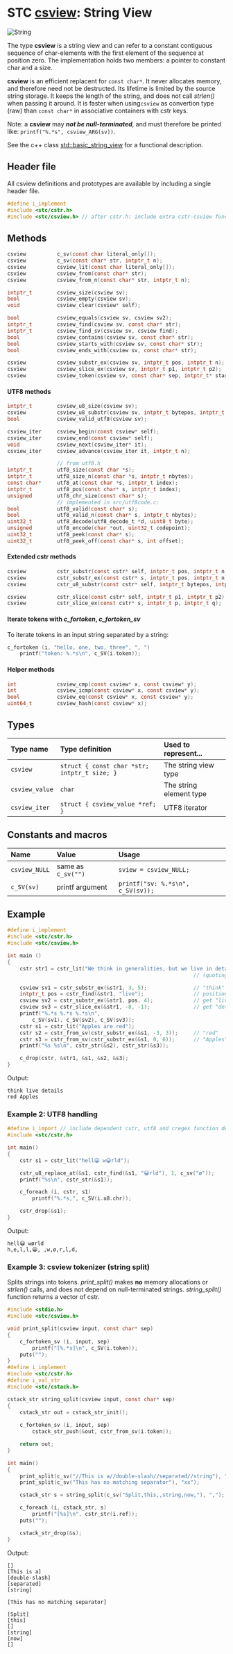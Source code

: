 # STC [csview](../include/stc/csview.h): String View
![String](pics/string.jpg)

The type **csview** is a string view and can refer to a constant contiguous sequence of char-elements with the first
element of the sequence at position zero. The implementation holds two members: a pointer to constant char and a size.

**csview** is an efficient replacent for `const char*`. It never allocates memory, and therefore need not be destructed.
Its lifetime is limited by the source string storage. It keeps the length of the string, and does not call *strlen()*
when passing it around. It is faster when using`csview` as convertion type (raw) than `const char*` in associative
containers with cstr keys.

Note: a **csview** may ***not be null-terminated***, and must therefore be printed like: 
`printf("%.*s", csview_ARG(sv))`.

See the c++ class [std::basic_string_view](https://en.cppreference.com/w/cpp/string/basic_string_view) for a functional
description.

## Header file

All csview definitions and prototypes are available by including a single header file.

```c
#define i_implement
#include <stc/cstr.h>
#include <stc/csview.h> // after cstr.h: include extra cstr-csview functions
```
## Methods

```c
csview          c_sv(const char literal_only[]);                        // construct from literal, no strlen()
csview          c_sv(const char* str, intptr_t n);                      // construct from str and length n
csview          csview_lit(const char literal_only[]);                  // alias for c_sv(lit)
csview          csview_from(const char* str);                           // construct from const char*
csview          csview_from_n(const char* str, intptr_t n);             // alias for c_sv(str, n)

intptr_t        csview_size(csview sv);
bool            csview_empty(csview sv);
void            csview_clear(csview* self);

bool            csview_equals(csview sv, csview sv2);
intptr_t        csview_find(csview sv, const char* str);
intptr_t        csview_find_sv(csview sv, csview find);
bool            csview_contains(csview sv, const char* str);
bool            csview_starts_with(csview sv, const char* str);
bool            csview_ends_with(csview sv, const char* str);

csview          csview_substr_ex(csview sv, intptr_t pos, intptr_t n);  // negative pos count from end
csview          csview_slice_ex(csview sv, intptr_t p1, intptr_t p2);   // negative p1, p2 count from end
csview          csview_token(csview sv, const char* sep, intptr_t* start); // *start > sv.size after last token
```

#### UTF8 methods
```c
intptr_t        csview_u8_size(csview sv);
csview          csview_u8_substr(csview sv, intptr_t bytepos, intptr_t u8len);
bool            csview_valid_utf8(csview sv);                           // requires linking with src/utf8code.c

csview_iter     csview_begin(const csview* self);
csview_iter     csview_end(const csview* self);
void            csview_next(csview_iter* it);                           // utf8 codepoint step, not byte!
csview_iter     csview_advance(csview_iter it, intptr_t n);

                // from utf8.h
intptr_t        utf8_size(const char *s);
intptr_t        utf8_size_n(const char *s, intptr_t nbytes);            // number of UTF8 codepoints within n bytes
const char*     utf8_at(const char *s, intptr_t index);                 // from UTF8 index to char* position
intptr_t        utf8_pos(const char* s, intptr_t index);                // from UTF8 index to byte index position
unsigned        utf8_chr_size(const char* s);                           // UTF8 character size: 1-4
                // implemented in src/utf8code.c:
bool            utf8_valid(const char* s);
bool            utf8_valid_n(const char* s, intptr_t nbytes);
uint32_t        utf8_decode(utf8_decode_t *d, uint8_t byte);            // decode next byte to utf8, return state.
unsigned        utf8_encode(char *out, uint32_t codepoint);             // encode unicode cp into out buffer
uint32_t        utf8_peek(const char* s);                               // codepoint value of character at s
uint32_t        utf8_peek_off(const char* s, int offset);               // codepoint value at utf8 pos (may be negative)
```

#### Extended cstr methods
```c
csview          cstr_substr(const cstr* self, intptr_t pos, intptr_t n);
csview          cstr_substr_ex(const cstr* s, intptr_t pos, intptr_t n); // negative pos count from end
csview          cstr_u8_substr(const cstr* self, intptr_t bytepos, intptr_t u8len);

csview          cstr_slice(const cstr* self, intptr_t p1, intptr_t p2);
csview          cstr_slice_ex(const cstr* s, intptr_t p, intptr_t q);    // negative p or q count from end
```
#### Iterate tokens with *c_fortoken*, *c_fortoken_sv*

To iterate tokens in an input string separated by a string:
```c
c_fortoken (i, "hello, one, two, three", ", ")
    printf("token: %.*s\n", c_SV(i.token));
```

#### Helper methods
```c
int             csview_cmp(const csview* x, const csview* y);
int             csview_icmp(const csview* x, const csview* y);
bool            csview_eq(const csview* x, const csview* y);
uint64_t        csview_hash(const csview* x);
```

## Types

| Type name       | Type definition                            | Used to represent...     |
|:----------------|:-------------------------------------------|:-------------------------|
| `csview`        | `struct { const char *str; intptr_t size; }` | The string view type     |
| `csview_value`  | `char`                                     | The string element type  |
| `csview_iter`   | `struct { csview_value *ref; }`            | UTF8 iterator            |

## Constants and macros

| Name           | Value                | Usage                                        |
|:---------------|:---------------------|:---------------------------------------------|
| `csview_NULL`  | same as `c_sv("")`   | `sview = csview_NULL;`                       |
| `c_SV(sv)`     | printf argument      | `printf("sv: %.*s\n", c_SV(sv));`            |

## Example
```c
#define i_implement
#include <stc/cstr.h>
#include <stc/csview.h>

int main ()
{
    cstr str1 = cstr_lit("We think in generalities, but we live in details.");
                                                            // (quoting Alfred N. Whitehead)

    csview sv1 = cstr_substr_ex(&str1, 3, 5);               // "think"
    intptr_t pos = cstr_find(&str1, "live");                // position of "live" in str1
    csview sv2 = cstr_substr_ex(&str1, pos, 4);             // get "live"
    csview sv3 = cstr_slice_ex(&str1, -8, -1);              // get "details"
    printf("%.*s %.*s %.*s\n",
        c_SV(sv1), c_SV(sv2), c_SV(sv3));
    cstr s1 = cstr_lit("Apples are red");
    cstr s2 = cstr_from_sv(cstr_substr_ex(&s1, -3, 3));     // "red"
    cstr s3 = cstr_from_sv(cstr_substr_ex(&s1, 0, 6));      // "Apples"
    printf("%s %s\n", cstr_str(&s2), cstr_str(&s3));

    c_drop(cstr, &str1, &s1, &s2, &s3);
}
```
Output:
```
think live details
red Apples
```

### Example 2: UTF8 handling
```c
#define i_import // include dependent cstr, utf8 and cregex function definitions.
#include <stc/cstr.h>

int main()
{
    cstr s1 = cstr_lit("hell😀 w😀rld");

    cstr_u8_replace_at(&s1, cstr_find(&s1, "😀rld"), 1, c_sv("ø"));
    printf("%s\n", cstr_str(&s1));

    c_foreach (i, cstr, s1)
        printf("%.*s,", c_SV(i.u8.chr));

    cstr_drop(&s1);
}
```
Output:
```
hell😀 wørld
h,e,l,l,😀, ,w,ø,r,l,d,
```

### Example 3: csview tokenizer (string split)
Splits strings into tokens. *print_split()* makes **no** memory allocations or *strlen()* calls,
and does not depend on null-terminated strings. *string_split()* function returns a vector of cstr.
```c
#include <stdio.h>
#include <stc/csview.h>

void print_split(csview input, const char* sep)
{
    c_fortoken_sv (i, input, sep)
        printf("[%.*s]\n", c_SV(i.token));
    puts("");
}
#define i_implement
#include <stc/cstr.h>
#define i_val_str
#include <stc/cstack.h>

cstack_str string_split(csview input, const char* sep)
{
    cstack_str out = cstack_str_init();
    
    c_fortoken_sv (i, input, sep)
        cstack_str_push(&out, cstr_from_sv(i.token));

    return out;
}

int main()
{
    print_split(c_sv("//This is a//double-slash//separated//string"), "//");
    print_split(c_sv("This has no matching separator"), "xx");

    cstack_str s = string_split(c_sv("Split,this,,string,now,"), ",");

    c_foreach (i, cstack_str, s)
        printf("[%s]\n", cstr_str(i.ref));
    puts("");

    cstack_str_drop(&s);
}
```
Output:
```
[]
[This is a]
[double-slash]
[separated]
[string]

[This has no matching separator]

[Split]
[this]
[]
[string]
[now]
[]
```
